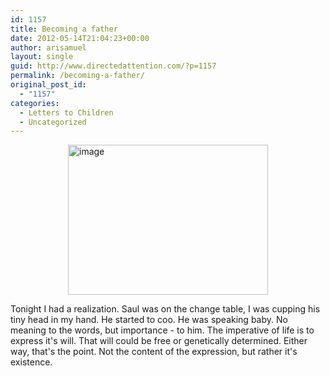 ```yaml
---
id: 1157
title: Becoming a father
date: 2012-05-14T21:04:23+00:00
author: arisamuel
layout: single
guid: http://www.directedattention.com/?p=1157
permalink: /becoming-a-father/
original_post_id:
  - "1157"
categories:
  - Letters to Children
  - Uncategorized
---
```

<img style="display:block;margin-right:auto;margin-left:auto;" title="Ari with Saul" src="http://www.samuelakerstein.com/wp-content/uploads/2012/05/wpid-photo-2.jpg" alt="image" width="320" height="240" />

Tonight I had a realization. Saul was on the change table, I was cupping his tiny head in my hand. He started to coo. He was speaking baby. No meaning to the words, but importance - to him. The imperative of life is to express it's will. That will could be free or genetically determined. Either way, that's the point. Not the content of the expression, but rather it's existence.
